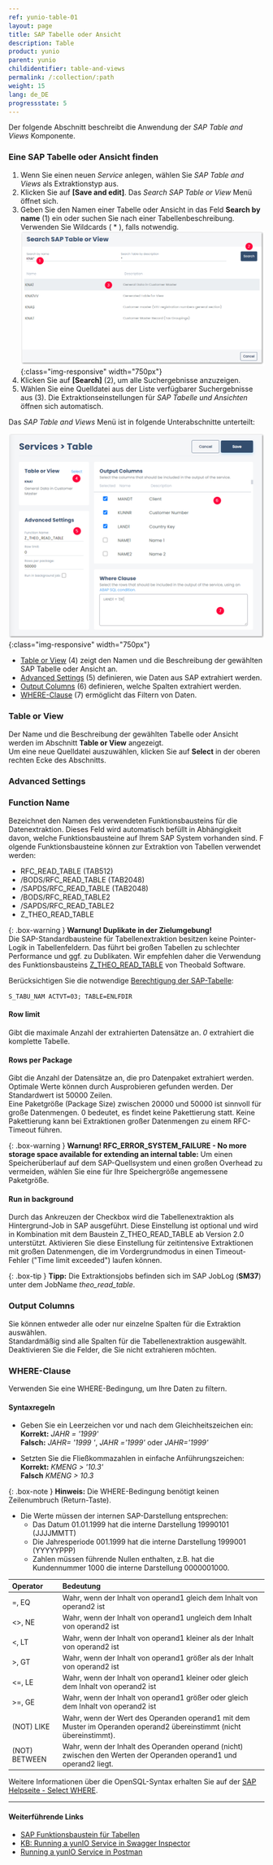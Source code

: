 ```yaml
---
ref: yunio-table-01
layout: page
title: SAP Tabelle oder Ansicht
description: Table
product: yunio
parent: yunio
childidentifier: table-and-views
permalink: /:collection/:path
weight: 15
lang: de_DE
progressstate: 5
---
```



Der folgende Abschnitt beschreibt die Anwendung der *SAP Table and Views* Komponente.

### Eine SAP Tabelle oder Ansicht finden

1. Wenn Sie einen neuen *Service* anlegen, wählen Sie *SAP Table and Views* als Extraktionstyp aus.
2. Klicken Sie auf **[Save and edit]**. Das *Search SAP Table or View* Menü öffnet sich.
3. Geben Sie den Namen einer Tabelle oder Ansicht in das Feld **Search by name** (1) ein oder suchen Sie nach einer Tabellenbeschreibung. Verwenden Sie Wildcards ( * ), falls notwendig. <br>
![SAP-Table-or-Views](/img/content/yunio/Search-table-view.png){:class="img-responsive" width="750px"}
4. Klicken Sie auf **[Search]** (2), um alle Suchergebnisse anzuzeigen.
5. Wählen Sie eine Quelldatei aus der Liste verfügbarer Suchergebnisse aus (3). 
Die Extraktionseinstellungen für *SAP Tabelle und Ansichten* öffnen sich automatisch.<br>

Das *SAP Table and Views* Menü ist in folgende Unterabschnitte unterteilt:

![yunIO-table](/img/content/yunio/table-settings.png){:class="img-responsive" width="750px"}

- [Table or View](#tabelle-oder-ansicht) (4) zeigt den Namen und die Beschreibung der gewählten SAP Tabelle oder Ansicht an.
- [Advanced Settings](#fortgeschrittene-einstellungen) (5) definieren, wie Daten aus SAP extrahiert werden.
- [Output Columns](#ausgabespalten) (6) definieren, welche Spalten extrahiert werden.
- [WHERE-Clause](#where-bedingung) (7) ermöglicht das Filtern von Daten.

### Table or View

Der Name und die Beschreibung der gewählten Tabelle oder Ansicht werden im Abschnitt **Table or View** angezeigt.<br>
Um eine neue Quelldatei auszuwählen, klicken Sie auf **Select** in der oberen rechten Ecke des Abschnitts.

### Advanced Settings

### Function Name
Bezeichnet den Namen des verwendeten Funktionsbausteins für die Datenextraktion. Dieses Feld wird automatisch befüllt in Abhängigkeit davon, welche Funktionsbausteine auf Ihrem SAP System vorhanden sind.
F
olgende Funktionsbausteine können zur Extraktion von Tabellen verwendet werden:

- RFC_READ_TABLE (TAB512)
- /BODS/RFC_READ_TABLE  (TAB2048)
- /SAPDS/RFC_READ_TABLE  (TAB2048)
- /BODS/RFC_READ_TABLE2
- /SAPDS/RFC_READ_TABLE2
- Z_THEO_READ_TABLE

{: .box-warning }
**Warnung! Duplikate in der Zielumgebung!** <br>
Die SAP-Standardbausteine für Tabellenextraktion besitzen keine Pointer-Logik in Tabellenfeldern. 
Das führt bei großen Tabellen zu schlechter Performance und ggf. zu Dublikaten.
Wir empfehlen daher die Verwendung des Funktionsbausteins [Z_THEO_READ_TABLE](./table/funktionsbaustein-fuer-table-extraktion) von Theobald Software. 

Berücksichtigen Sie die notwendige [Berechtigung der SAP-Tabelle](https://kb.theobald-software.com/sap/authority-objects-sap-user-rights#table):
```
S_TABU_NAM ACTVT=03; TABLE=ENLFDIR
```
#### Row limit
Gibt die maximale Anzahl der extrahierten Datensätze an. *0* extrahiert die komplette Tabelle.

#### Rows per Package
Gibt die Anzahl der Datensätze an, die pro Datenpaket extrahiert werden.
Optimale Werte können durch Ausprobieren gefunden werden. Der Standardwert ist 50000 Zeilen. <br>
Eine Paketgröße (Package Size) zwischen 20000 und 50000 ist sinnvoll für große Datenmengen.
0 bedeutet, es findet keine Pakettierung statt. Keine Pakettierung kann bei Extraktionen großer Datenmengen zu einem RFC-Timeout führen.

{: .box-warning }
**Warnung! RFC_ERROR_SYSTEM_FAILURE - No more storage space available for extending an internal table:**
Um einen Speicherüberlauf auf dem SAP-Quellsystem und einen großen Overhead zu vermeiden, wählen Sie eine für Ihre Speichergröße angemessene Paketgröße.

#### Run in background
Durch das Ankreuzen der Checkbox wird die Tabellenextraktion als Hintergrund-Job in SAP ausgeführt. 
Diese Einstellung ist optional und wird in Kombination mit dem Baustein Z_THEO_READ_TABLE ab Version 2.0 unterstützt.
Aktivieren Sie diese Einstellung für zeitintensive Extraktionen mit großen Datenmengen, die im Vordergrundmodus in einen Timeout-Fehler ("Time limit exceeded") laufen können. <br>

{: .box-tip }
**Tipp:** Die Extraktionsjobs befinden sich im SAP JobLog (**SM37**) unter dem JobName *theo_read_table*.

### Output Columns

Sie können entweder alle oder nur einzelne Spalten für die Extraktion auswählen. <br>
Standardmäßig sind alle Spalten für die Tabellenextraktion ausgewählt. 
Deaktivieren Sie die Felder, die Sie nicht extrahieren möchten.

### WHERE-Clause
Verwenden Sie eine WHERE-Bedingung, um Ihre Daten zu filtern.

#### Syntaxregeln

- Geben Sie ein Leerzeichen vor und nach dem Gleichheitszeichen ein:<br>
 **Korrekt:** *JAHR = '1999'* <br>
 **Falsch:** *JAHR= '1999 '*, *JAHR ='1999'* oder *JAHR='1999'*

- Setzten Sie die Fließkommazahlen in einfache Anführungszeichen: <br>
**Korrekt:** *KMENG > '10.3'* <br>
**Falsch** *KMENG > 10.3*

{: .box-note }
**Hinweis:** Die WHERE-Bedingung benötigt keinen Zeilenumbruch (Return-Taste).

- Die Werte müssen der internen SAP-Darstellung entsprechen:<br>
  - Das Datum 01.01.1999 hat die interne Darstellung 19990101 (JJJJMMTT) 
  - Die Jahresperiode 001.1999 hat die interne Darstellung 1999001 (YYYYYPPP)
  - Zahlen müssen führende Nullen enthalten, z.B. hat die Kundennummer 1000 die interne Darstellung 0000001000.

| Operator   |      Bedeutung      |  
|:---------|:------------- |
|=, EQ |  Wahr, wenn der Inhalt von operand1 gleich dem Inhalt von operand2 ist|
|<>, NE |Wahr, wenn der Inhalt von operand1 ungleich dem Inhalt von operand2 ist|
|<, LT | Wahr, wenn der Inhalt von operand1 kleiner als der Inhalt von operand2 ist|
|>, GT |  Wahr, wenn der Inhalt von operand1 größer als der Inhalt von operand2 ist|
|<=, LE | Wahr, wenn der Inhalt von operand1 kleiner oder gleich dem Inhalt von operand2 ist|
|>=, GE |  Wahr, wenn der Inhalt von operand1 größer oder gleich dem Inhalt von operand2 ist|
| (NOT) LIKE | Wahr, wenn der Wert des Operanden operand1 mit dem Muster im Operanden operand2 übereinstimmt (nicht übereinstimmt). |
| (NOT) BETWEEN | Wahr, wenn der Inhalt des Operanden operand (nicht) zwischen den Werten der Operanden operand1 und operand2 liegt. |

Weitere Informationen über die OpenSQL-Syntax erhalten Sie auf der [SAP Helpseite - Select WHERE](https://help.sap.com/doc/abapdocu_752_index_htm/7.52/de-DE/abapwhere.htm?file=abapwhere.htm). 

*****
#### Weiterführende Links
- [SAP Funktionsbaustein für Tabellen](./table/funktionsbaustein-fuer-table-extraktion)
- [KB: Running a yunIO Service in Swagger Inspector](https://kb.theobald-software.com/yunio/running-a-yunio-service-in-swagger-inspector)
- [Running a yunIO Service in Postman](https://kb.theobald-software.com/yunio/running-a-yunio-service-in-postman)